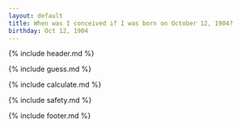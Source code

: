 ```yaml
---
layout: default
title: When was I conceived if I was born on October 12, 1904?
birthday: Oct 12, 1904
---
```


{% include header.md %}

{% include guess.md %}

{% include calculate.md %}

{% include safety.md %}

{% include footer.md %}



